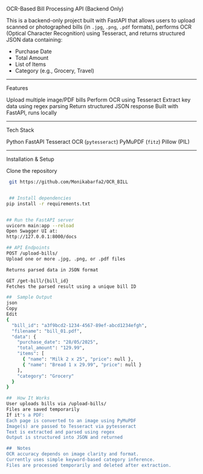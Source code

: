  OCR-Based Bill Processing API (Backend Only)

This is a backend-only project built with FastAPI that allows users to upload scanned or photographed bills (in `.jpg`, `.png`, `.pdf` formats), performs OCR (Optical Character Recognition) using Tesseract, and returns structured JSON data containing:

- Purchase Date
- Total Amount
- List of Items
- Category (e.g., Grocery, Travel)

---

  Features

 Upload multiple image/PDF bills
 Perform OCR using Tesseract
 Extract key data using regex parsing
 Return structured JSON response
 Built with FastAPI, runs locally

---

 Tech Stack

Python
FastAPI
Tesseract OCR (`pytesseract`)
PyMuPDF (`fitz`)
Pillow (PIL)

---

 Installation & Setup

Clone the repository

```bash
 git https://github.com/Monikabarfa2/OCR_BILL


 ## Install dependencies
pip install -r requirements.txt


## Run the FastAPI server
uvicorn main:app --reload
Open Swagger UI at:
http://127.0.0.1:8000/docs

## API Endpoints
POST /upload-bills/
Upload one or more .jpg, .png, or .pdf files

Returns parsed data in JSON format

GET /get-bill/{bill_id}
Fetches the parsed result using a unique bill ID

##  Sample Output
json
Copy
Edit
{
  "bill_id": "a3f9bcd2-1234-4567-89ef-abcd1234efgh",
  "filename": "bill_01.pdf",
  "data": {
    "purchase_date": "28/05/2025",
    "total_amount": "129.99",
    "items": [
      { "name": "Milk 2 x 25", "price": null },
      { "name": "Bread 1 x 29.99", "price": null }
    ],
    "category": "Grocery"
  }
}

##  How It Works
User uploads bills via /upload-bills/
Files are saved temporarily
If it's a PDF:
Each page is converted to an image using PyMuPDF
Image(s) are passed to Tesseract via pytesseract
Text is extracted and parsed using regex
Output is structured into JSON and returned

##  Notes
OCR accuracy depends on image clarity and format.
Currently uses simple keyword-based category inference.
Files are processed temporarily and deleted after extraction.




